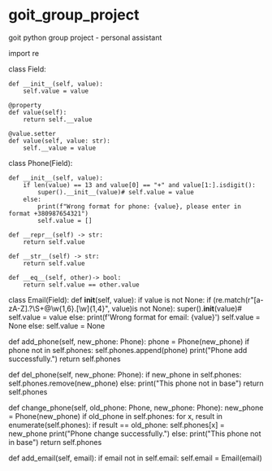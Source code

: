 # goit_group_project

goit python group project - personal assistant

import re

class Field:

    def __init__(self, value):
        self.value = value

    @property
    def value(self):
        return self.__value

    @value.setter
    def value(self, value: str):
        self.__value = value

class Phone(Field):

    def __init__(self, value):
        if len(value) == 13 and value[0] == "+" and value[1:].isdigit():
            super().__init__(value)# self.value = value
        else:
            print(f"Wrong format for phone: {value}, please enter in format +380987654321")
            self.value = []

    def __repr__(self) -> str:
        return self.value

    def __str__(self) -> str:
        return self.value

    def __eq__(self, other)-> bool:
        return self.value == other.value

class Email(Field):
def **init**(self, value):
if value is not None:
if (re.match(r"[a-zA-Z]\.?\S+@\w{1,6}\.[\w]{1,4}", value)is not None):
super().**init**(value)# self.value = value
else:
print(f'Wrong format for email: {value}')
self.value = None
else:
self.value = None

def add_phone(self, new_phone: Phone):
phone = Phone(new_phone)
if phone not in self.phones:
self.phones.append(phone)
print("Phone add successfully.")
return self.phones

def del_phone(self, new_phone: Phone):
if new_phone in self.phones:
self.phones.remove(new_phone)
else:
print("This phone not in base")
return self.phones

def change_phone(self, old_phone: Phone, new_phone: Phone):
new_phone = Phone(new_phone)
if old_phone in self.phones:
for x, result in enumerate(self.phones):
if result == old_phone:
self.phones[x] = new_phone
print("Phone change successfully.")
else:
print("This phone not in base")
return self.phones

def add_email(self, email):
if email not in self.email:
self.email = Email(email)
